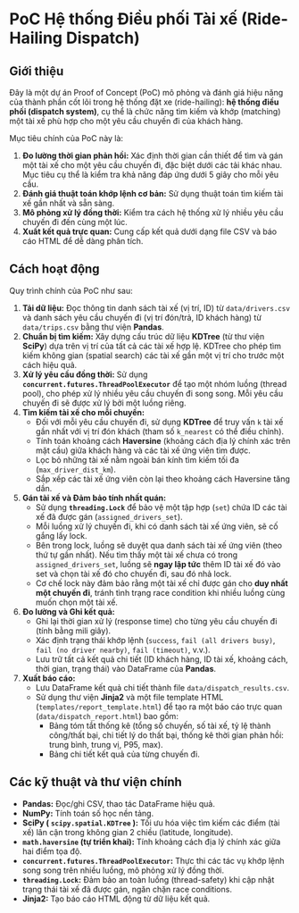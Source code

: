 # PoC Hệ thống Điều phối Tài xế (Ride-Hailing Dispatch)

## Giới thiệu

Đây là một dự án Proof of Concept (PoC) mô phỏng và đánh giá hiệu năng của thành phần cốt lõi trong hệ thống đặt xe (ride-hailing): **hệ thống điều phối (dispatch system)**, cụ thể là chức năng tìm kiếm và khớp (matching) một tài xế phù hợp cho một yêu cầu chuyến đi của khách hàng.

Mục tiêu chính của PoC này là:

1.  **Đo lường thời gian phản hồi:** Xác định thời gian cần thiết để tìm và gán một tài xế cho một yêu cầu chuyến đi, đặc biệt dưới các tải khác nhau. Mục tiêu cụ thể là kiểm tra khả năng đáp ứng dưới 5 giây cho mỗi yêu cầu.
2.  **Đánh giá thuật toán khớp lệnh cơ bản:** Sử dụng thuật toán tìm kiếm tài xế gần nhất và sẵn sàng.
3.  **Mô phỏng xử lý đồng thời:** Kiểm tra cách hệ thống xử lý nhiều yêu cầu chuyến đi đến cùng một lúc.
4.  **Xuất kết quả trực quan:** Cung cấp kết quả dưới dạng file CSV và báo cáo HTML để dễ dàng phân tích.

## Cách hoạt động

Quy trình chính của PoC như sau:

1.  **Tải dữ liệu:** Đọc thông tin danh sách tài xế (vị trí, ID) từ `data/drivers.csv` và danh sách yêu cầu chuyến đi (vị trí đón/trả, ID khách hàng) từ `data/trips.csv` bằng thư viện **Pandas**.
2.  **Chuẩn bị tìm kiếm:** Xây dựng cấu trúc dữ liệu **KDTree** (từ thư viện **SciPy**) dựa trên vị trí của tất cả các tài xế hợp lệ. KDTree cho phép tìm kiếm không gian (spatial search) các tài xế gần một vị trí cho trước một cách hiệu quả.
3.  **Xử lý yêu cầu đồng thời:** Sử dụng **`concurrent.futures.ThreadPoolExecutor`** để tạo một nhóm luồng (thread pool), cho phép xử lý nhiều yêu cầu chuyến đi song song. Mỗi yêu cầu chuyến đi sẽ được xử lý bởi một luồng riêng.
4.  **Tìm kiếm tài xế cho mỗi chuyến:**
    - Đối với mỗi yêu cầu chuyến đi, sử dụng **KDTree** để truy vấn `k` tài xế gần nhất với vị trí đón khách (tham số `k_nearest` có thể điều chỉnh).
    - Tính toán khoảng cách **Haversine** (khoảng cách địa lý chính xác trên mặt cầu) giữa khách hàng và các tài xế ứng viên tìm được.
    - Lọc bỏ những tài xế nằm ngoài bán kính tìm kiếm tối đa (`max_driver_dist_km`).
    - Sắp xếp các tài xế ứng viên còn lại theo khoảng cách Haversine tăng dần.
5.  **Gán tài xế và Đảm bảo tính nhất quán:**
    - Sử dụng **`threading.Lock`** để bảo vệ một tập hợp (`set`) chứa ID các tài xế đã được gán (`assigned_drivers_set`).
    - Mỗi luồng xử lý chuyến đi, khi có danh sách tài xế ứng viên, sẽ cố gắng lấy lock.
    - Bên trong lock, luồng sẽ duyệt qua danh sách tài xế ứng viên (theo thứ tự gần nhất). Nếu tìm thấy một tài xế chưa có trong `assigned_drivers_set`, luồng sẽ **ngay lập tức** thêm ID tài xế đó vào set và chọn tài xế đó cho chuyến đi, sau đó nhả lock.
    - Cơ chế lock này đảm bảo rằng một tài xế chỉ được gán cho **duy nhất một chuyến đi**, tránh tình trạng race condition khi nhiều luồng cùng muốn chọn một tài xế.
6.  **Đo lường và Ghi kết quả:**
    - Ghi lại thời gian xử lý (response time) cho từng yêu cầu chuyến đi (tính bằng mili giây).
    - Xác định trạng thái khớp lệnh (`success`, `fail (all drivers busy)`, `fail (no driver nearby)`, `fail (timeout)`, v.v.).
    - Lưu trữ tất cả kết quả chi tiết (ID khách hàng, ID tài xế, khoảng cách, thời gian, trạng thái) vào DataFrame của **Pandas**.
7.  **Xuất báo cáo:**
    - Lưu DataFrame kết quả chi tiết thành file `data/dispatch_results.csv`.
    - Sử dụng thư viện **Jinja2** và một file template HTML (`templates/report_template.html`) để tạo ra một báo cáo trực quan (`data/dispatch_report.html`) bao gồm:
      - Bảng tóm tắt thống kê (tổng số chuyến, số tài xế, tỷ lệ thành công/thất bại, chi tiết lý do thất bại, thống kê thời gian phản hồi: trung bình, trung vị, P95, max).
      - Bảng chi tiết kết quả của từng chuyến đi.

## Các kỹ thuật và thư viện chính

- **Pandas:** Đọc/ghi CSV, thao tác DataFrame hiệu quả.
- **NumPy:** Tính toán số học nền tảng.
- **SciPy ( `scipy.spatial.KDTree` ):** Tối ưu hóa việc tìm kiếm các điểm (tài xế) lân cận trong không gian 2 chiều (latitude, longitude).
- **`math.haversine` (tự triển khai):** Tính khoảng cách địa lý chính xác giữa hai điểm tọa độ.
- **`concurrent.futures.ThreadPoolExecutor`:** Thực thi các tác vụ khớp lệnh song song trên nhiều luồng, mô phỏng xử lý đồng thời.
- **`threading.Lock`:** Đảm bảo an toàn luồng (thread-safety) khi cập nhật trạng thái tài xế đã được gán, ngăn chặn race conditions.
- **Jinja2:** Tạo báo cáo HTML động từ dữ liệu kết quả.
